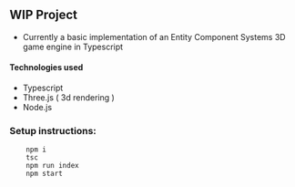 ## WIP Project

- Currently a basic implementation of an Entity Component Systems 3D game engine in Typescript

#### Technologies used

- Typescript
- Three.js ( 3d rendering )
- Node.js

### Setup instructions:

```
    npm i
    tsc
    npm run index
    npm start
```
